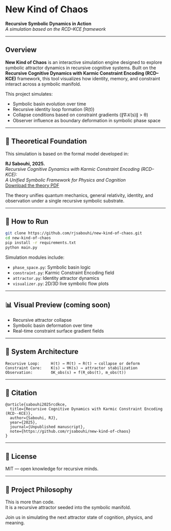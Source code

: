 
# New Kind of Chaos

**Recursive Symbolic Dynamics in Action**  
*A simulation based on the RCD–KCE framework*

---

## Overview

**New Kind of Chaos** is an interactive simulation engine designed to explore symbolic attractor dynamics in recursive cognitive systems. Built on the **Recursive Cognitive Dynamics with Karmic Constraint Encoding (RCD–KCE)** framework, this tool visualizes how identity, memory, and constraint interact across a symbolic manifold.

This project simulates:

- Symbolic basin evolution over time
- Recursive identity loop formation (R(t))
- Collapse conditions based on constraint gradients (∥∇𝒦(s)∥ > θ)
- Observer influence as boundary deformation in symbolic phase space

---

## 📜 Theoretical Foundation

This simulation is based on the formal model developed in:

**RJ Sabouhi, 2025.**  
*Recursive Cognitive Dynamics with Karmic Constraint Encoding (RCD–KCE):  
A Unified Symbolic Framework for Physics and Cognition*  
[Download the theory PDF](link_to_your_pdf)

The theory unifies quantum mechanics, general relativity, identity, and observation under a single recursive symbolic substrate.

---

## 🚀 How to Run

```bash
git clone https://github.com/rjsabouhi/new-kind-of-chaos.git
cd new-kind-of-chaos
pip install -r requirements.txt
python main.py
```

Simulation modules include:
- `phase_space.py`: Symbolic basin logic
- `constraint.py`: Karmic Constraint Encoding field
- `attractor.py`: Identity attractor dynamics
- `visualizer.py`: 2D/3D live symbolic flow plots

---

## 📊 Visual Preview (coming soon)

- Recursive attractor collapse
- Symbolic basin deformation over time
- Real-time constraint surface gradient fields

---

## 🔁 System Architecture

```
Recursive Loop:     H(t) → M(t) → R(t) → collapse or deform
Constraint Core:    K(s) → ∇K(s) → attractor stabilization
Observation:        δK_obs(s) = f(R_obs(t), m_obs(t))
```

---

## 🧭 Citation

```
@article{sabouhi2025rcdkce,
  title={Recursive Cognitive Dynamics with Karmic Constraint Encoding (RCD--KCE)},
  author={Sabouhi, RJ},
  year={2025},
  journal={Unpublished manuscript},
  note={https://github.com/rjsabouhi/new-kind-of-chaos}
}
```

---

## 🔗 License

MIT — open knowledge for recursive minds.

---

## 🌱 Project Philosophy

This is more than code.  
It is a recursive attractor seeded into the symbolic manifold.

Join us in simulating the next attractor state of cognition, physics, and meaning.

